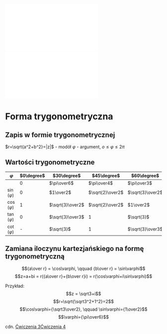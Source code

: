 ![ALGA-Wyklad_03](/Notatki/Semestr%201/Algebra%20liniowa%20z%20geometri%C4%85%20analityczn%C4%85/Wyk%C5%82ady/Wyk%C5%82ad%202/ALGA-Wyklad_03.pdf)
![Wyklad_3a](/Notatki/Semestr%201/Algebra%20liniowa%20z%20geometri%C4%85%20analityczn%C4%85/Wyk%C5%82ady/Wyk%C5%82ad%202/Wyklad_3a.pdf)
# Forma trygonometryczna

## Zapis w formie trygonometrycznej

$r=\sqrt{a^2+b^2}=|z|$ - modół
$\varphi$ - argument, $o \leq \varphi \leq 2\pi$ 

## Wartości trygonometryczne
| $\varphi$| $0\degree$ | $30\degree$      | $45\degree$      | $60\degree$      | $90\degree$ | $180\degree$ | $270\degree$ | $360\degree$ |
| ----------------- | ---------- | ---------------- | ---------------- | ---------------- | ----------- | ------------ | ------------ | ------------ |
||0|$\pi\over6$|$\pi\over4$|$\pi\over3$|$\pi\over2$|$\pi$|$3\pi\over2$|$2\pi$|
| $\sin(\varphi)$ | 0| $1\over2$| $\sqrt{2}\over2$ | $\sqrt{3}\over2$ | 1| 0| -1| 0|
| $\cos(\varphi)$ | 1| $\sqrt{3}\over2$ | $\sqrt{2}\over2$ | $1\over2$| 0| -1| 0| 1|
| $\tan(\varphi)$ | 0| $\sqrt{3}\over3$ | 1| $\sqrt{3}$| -| 0| -| 0|
| $\cot(\varphi)$ | -| $\sqrt{3}$| 1| $\sqrt{3}\over3$ | 0| -| 0| -|

## Zamiana iloczynu kartezjańskiego na formę trygonometryczną
$${a\over r} = \cos\varphi, \qquad {b\over r} = \sin\varphi$$
$$z=a+bi = r({a\over r}+{b\over r}i) = r(\cos\varphi+i\sin\varphi)$$

Przykład:
$$z = \sqrt3+i$$
$$r=\sqrt{\sqrt3^2+1^2}=2$$
$$\cos\varphi={\sqrt3\over2}, \qquad \sin\varphi={1\over2}$$
$$\varphi={\pi\over6}$$

cdn.
[Ćwiczenia 3](/Notatki/Semestr%201/Algebra%20liniowa%20z%20geometri%C4%85%20analityczn%C4%85/%C4%86wiczenia/%C4%86wiczenia%203/%C4%86wiczenia%203.md)[Ćwiczenia 4](/Notatki/Semestr%201/Algebra%20liniowa%20z%20geometri%C4%85%20analityczn%C4%85/%C4%86wiczenia/%C4%86wiczenia%204/%C4%86wiczenia%204.md)
